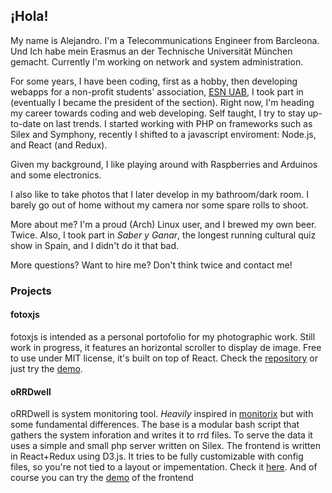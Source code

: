 ## ¡Hola!

My name is Alejandro. I'm a Telecommunications Engineer from Barcleona. Und Ich habe mein Erasmus an der Technische Universität München gemacht. Currently I'm working on network and system administration. 

For some years, I have been coding, first as a hobby, then developing webapps for a non-profit students' association, [ESN UAB](https://esn.org/), I took part in (eventually I became the president of the section). 
Right now, I'm heading my career towards coding and web developing.
Self taught, I try to stay up-to-date on last trends. I started working with PHP on frameworks such as Silex and Symphony, recently I shifted to a javascript enviroment: Node.js, and React (and Redux).

Given my background, I like playing around with Raspberries and Arduinos and some electronics.

I also like to take photos that I later develop in my bathroom/dark room. I barely go out of home without my camera nor some spare rolls to shoot.


More about me? I'm a proud (Arch) Linux user, and I brewed my own beer. Twice. Also, I took part in _Saber y Ganar_, the longest running cultural quiz show in Spain, and I didn't do it that bad.

More questions? Want to hire me? Don't think twice and contact me!


### Projects
#### fotoxjs
fotoxjs is intended as a personal portofolio for my photographic work. Still work in progress, it features an horizontal scroller to display de image.
Free to use under MIT license, it's built on top of React.
Check the [repository](https://github.com/AlejandroHerr/fotoxjs) or just try the [demo](https://alejandroherr.github.io/fotoxjs/).
#### oRRDwell
oRRDwell is system monitoring tool. _Heavily_ inspired in [monitorix](http://www.monitorix.org/) but with some fundamental differences. The base is a modular bash script that gathers the system inforation and writes it to rrd files. To serve the data it uses a simple and small php server written on Silex. The frontend is written in React+Redux using D3.js.
It tries to be fully customizable with config files, so you're not tied to a layout or impementation.
Check it [here](https://github.com/AlejandroHerr/oRRDwell). And of course you can try the [demo](https://alejandroherr.github.io/oRRDwell-frontend/) of the frontend

